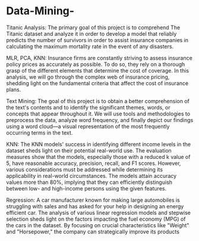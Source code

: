 # Data-Mining-

Titanic Analysis: The primary goal of this project is to comprehend The Titanic dataset and analyze it in order to develop a model that reliably predicts the number of survivors in order to assist insurance companies in calculating the maximum mortality rate in the event of any disasters. 

MLR, PCA, KNN: Insurance firms are constantly striving to assess insurance policy prices as accurately as possible. To do so, they rely on a thorough grasp of the different elements that determine the cost of coverage. In this analysis, we will go through the complex web of insurance pricing, shedding light on the fundamental criteria that affect the cost of insurance plans.

Text Mining: The goal of this project is to obtain a better comprehension of the text's contents and to identify the significant themes, words, or concepts that appear throughout it. We will use tools and methodologies to preprocess the data, analyze word frequency, and finally depict our findings using a word cloud—a visual representation of the most frequently occurring terms in the text.

KNN: The KNN models' success in identifying different income levels in the dataset sheds light on their potential real-world use. The evaluation measures show that the models, especially those with a reduced k value of 5, have reasonable accuracy, precision, recall, and F1 scores. However, various considerations must be addressed while determining its applicability in real-world circumstances. The models attain accuracy values more than 80%, implying that they can efficiently distinguish between low- and high-income persons using the given features. 

Regression: A car manufacturer known for making large automobiles is struggling with sales and has asked for your help in designing an energy efficient car. The analysis of various linear regression models and stepwise selection sheds light on the factors impacting the fuel economy (MPG) of the cars in the dataset. By focusing on crucial characteristics like "Weight" and "Horsepower," the company can strategically improve its products
